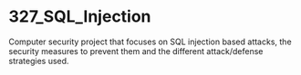 # 327_SQL_Injection
Computer security project that focuses on SQL injection based attacks, the security measures to prevent them and the different attack/defense strategies used.
